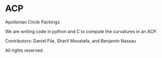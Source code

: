 # ACP
Apollonian Circle Packings

We are writing code in python and C to compute the curvatures in an ACP.

Contributors: Daniel File, Sharif Moustafa, and Benjamin Nassau

All rights reserved.
